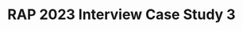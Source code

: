 ---
title: RAP 2023 Interview Case Study 3
redirect_to: https://docs.google.com/document/d/1xgF--WVqNHWmhJB0hjRu7NvKgz_YPrUDfqj0p1JyjME/edit#heading=h.tyq942hr77de
redirect_from: 
  - /RAPInterviewCaseStudy3
  - /rapinterviewcasestudy3
---
